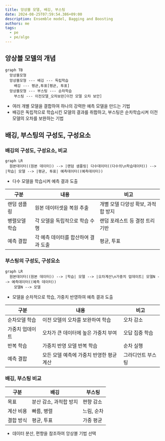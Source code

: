 ```yaml
---
title: 앙상블 모델, 배깅, 부스팅
date: 2024-08-25T07:59:54.386+09:00
description: Ensemble model, Bagging and Boosting
authors: me
tags:
  - pe
  - pe/algo
---
```


## 앙상블 모델의 개념

```mermaid
graph TB
  앙상블모형
  앙상블모형 --- 배깅 --- 독립학습
    배깅 --- 평균,투표[평균, 투표]
  앙상블모형 --- 부스팅 --- 순차학습
    부스팅 --- 이전모델_오차보완[이전 모델 오차 보안]
```

- 여러 개별 모델을 결합하여 하나의 강력한 예측 모델을 만드는 기법
- 배깅은 독립적으로 학습시킨 모델의 결과를 취합하고, 부스팅은 순차학습시켜 이전 모델의 오차를 보완하는 기법

## 배깅, 부스팅의 구성도, 구성요소

### 배깅의 구성도, 구성요소, 비교

```mermaid
graph LR
  원본데이터((원본 데이터)) --> |랜덤 샘플링| 다수데이터((다수의\n학습데이터)) --> |학습| 모델 --> |평균, 투표| 예측데이터((예측데이터))
```

- 다수 모델을 학습시켜 예측 결과 도출

| 구분 | 내용 | 비고 |
| --- | --- | --- |
| 랜덤 샘플링 | 원본 데이터셋을 복원 추출 | 개별 모델 다양성 확보, 과적합 방지 |
| 병렬모델학습 | 각 모델을 독립적으로 학습 수행 | 랜덤 포레스트 등 결정 트리 기반 |
| 예측 결합 | 각 예측 데이터를 합산하여 결과 도출 | 평균, 투표 |

### 부스팅의 구성도, 구성요소

```mermaid
graph LR
  원본데이터((원본 데이터)) --> |학습| 모델 --> |오차계산\n가중치 업데이트| 모델N --> 예측데이터((예측 데이터))
    모델N --> 모델
```

- 모델을 순차적으로 학습, 가중치 반영하여 예측 결과 도출

| 구분 | 내용 | 비고 |
| --- | --- | --- |
| 순차모델 학습 | 이전 모델의 오차를 보완하여 학습 | 오차 감소 |
| 가중치 업데이트 | 오차가 큰 데이터에 높은 가중치 부여 | 오답 집중 학습 |
| 반복 학습 | 가중치 반영 모델 반복 학습 | 순차 실행 |
| 예측 결합 | 모든 모델 예측에 가중치 반영한 평균 계산 | 그라디언트 부스팅 |

### 배깅, 부스팅 비교

| 구분 | 배깅 | 부스팅 |
| --- | --- | --- |
| 목표 | 분산 감소, 과적합 방지 | 편향 감소 |
| 계산 비용 | 빠름, 병렬 | 느림, 순차 |
| 결합 방식 | 평균, 투표 | 가중 평균 |

- 데이터 분산, 편향을 참조하여 앙상블 기법 선택
